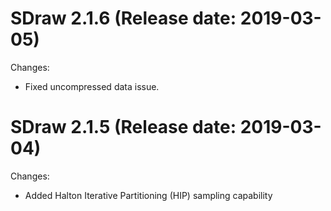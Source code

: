 SDraw 2.1.6 (Release date: 2019-03-05)
==============

Changes:

* Fixed uncompressed data issue.


SDraw 2.1.5 (Release date: 2019-03-04)
==============

Changes:

* Added Halton Iterative Partitioning (HIP) sampling capability
